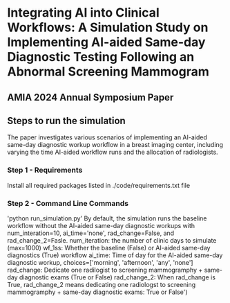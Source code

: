 # Integrating AI into Clinical Workflows: A Simulation Study on Implementing AI-aided Same-day Diagnostic Testing Following an Abnormal Screening Mammogram

## AMIA 2024 Annual Symposium Paper

## Steps to run the simulation 
The paper investigates various scenarios of implementing an AI-aided same-day diagnostic workup workflow in a breast imaging center, including varying the time AI-aided workflow runs and the allocation of radiologists. 

### Step 1 - Requirements
Install all required packages listed in ./code/requirements.txt file

### Step 2 - Command Line Commands
'python run_simulation.py'
By default, the simulation runs the baseline workflow without the AI-aided same-day diagnostic workups with num_interation=10, ai_time='none', rad_change=False, and rad_change_2=Fasle.
num_iteration: the number of clinic days to simulate (max=1000)
wf_1ss: Whether the baseline (False) or AI-aided same-day diagnostics (True) workflow
ai_time: Time of day for the AI-aided same-day diagnostic workup, choices=['morning', 'afternoon', 'any', 'none']
rad_change: Dedicate one radilogist to screening mammogramphy + same-day diagnostic exams (True or False)
rad_change_2: When rad_change is True, rad_change_2 means dedicating one radiologst to screening mammogramphy + same-day diagnostic exams: True or False')




